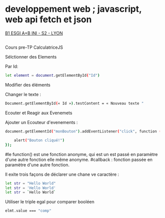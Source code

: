 # developpement web ; javascript, web api fetch et json <!--Le dièse est l'équivalent des balises <h> en html-->

<u>B1 ESGI A+B INI - S2 - LYON</u> <!-- <u> souligne le texte-->

## <!-- double dièse <=> <h2>-->
 
Cours pre-TP CalculatriceJS

Sélctionner des Elements 

Par Id:

```bash
let element = document.getElementById("Id")
```

Modifier des éléments

Changer le texte :

```sh
Document.getElementById(« Id »).testContent = « Nouveau texte "
```
Ecouter et Reagir aux Evenemets

Ajouter un Ecouteur d'evenements : 

```sh
document.getElementId("monBouton").addEventListener("click", function (){

    alert("Bouton cliqué!")
});
```
 #le function() est une fonction anonyme, qui est un est passé en paramètre d'une autre fonction elle même anonyme.
#callback : fonction passée en paramètre d'une autre fonction.

Il exite trois façons de déclarer une chane ve caractère :

```sh
let str = "Hello World"
let str = 'Hello World'
let str = `Hello World`
```

Utiliser le triple egal pour comparer booléen 

```sh
elmt.value === "comp"
```
